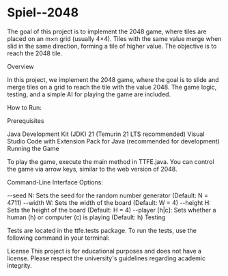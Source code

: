 # Spiel--2048
The goal of this project is to implement the 2048 game, where tiles are placed on an m×n grid (usually 4×4). Tiles with the same value merge when slid in the same direction, forming a tile of higher value. The objective is to reach the 2048 tile.

Overview

In this project, we implement the 2048 game, where the goal is to slide and merge tiles on a grid to reach the tile with the value 2048. The game logic, testing, and a simple AI for playing the game are included.


How to Run:

Prerequisites

Java Development Kit (JDK) 21 (Temurin 21 LTS recommended)
Visual Studio Code with Extension Pack for Java (recommended for development)
Running the Game

To play the game, execute the main method in TTFE.java. You can control the game via arrow keys, similar to the web version of 2048.

Command-Line Interface Options:

--seed N: Sets the seed for the random number generator (Default: N = 4711)
--width W: Sets the width of the board (Default: W = 4)
--height H: Sets the height of the board (Default: H = 4)
--player [h|c]: Sets whether a human (h) or computer (c) is playing (Default: h)
Testing

Tests are located in the ttfe.tests package. To run the tests, use the following command in your terminal:

License This project is for educational purposes and does not have a license. Please respect the university's guidelines regarding academic integrity.
